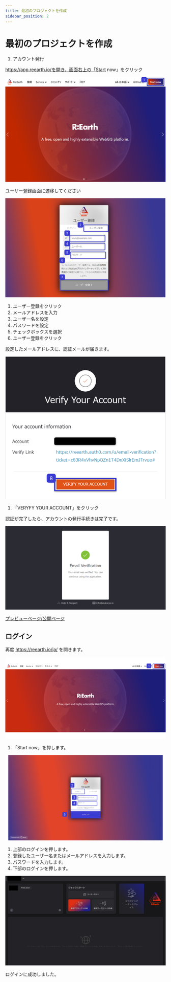 ```yaml
---
title: 最初のプロジェクトを作成
sidebar_position: 2
---
```


# 最初のプロジェクトを作成

1. アカウント発行

 https://app.reearth.io/を開き、画面右上の「Start now」をクリック
 
![image](./img/001.png)

ユーザー登録画面に遷移してください

![image](./img/002.png)

1. ユーザー登録をクリック
2. メールアドレスを入力
3. ユーザー名を設定
4. パスワードを設定
5. チェックボックスを選択
6. ユーザー登録をクリック

設定したメールアドレスに、認証メールが届きます。

![image](./img/003.png)

1. 「VERYFY YOUR ACCOUNT」をクリック

認証が完了したら、アカウントの発行手続きは完了です。

![image](./img/004.png)

[プレビューページ/公開ページ](./preview-page/public-page.md) <!-- work in prgress  -->

## ログイン

再度 https://reearth.io/ja/ を開きます。

![image](./img/005.png)

1. 「Start now」を押します。

![image](./img/006.png)

1. 上部のログインを押します。
2. 登録したユーザー名またはメールアドレスを入力します。
3. パスワードを入力します。
4. 下部のログインを押します。

![image](./img/007.png)

ログインに成功しました。